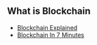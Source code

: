 ## What is Blockchain
+ [Blockchain Explained](https://www.investopedia.com/terms/b/blockchain.asp)
+ [Blockchain In 7 Minutes](https://www.youtube.com/watch?v=yubzJw0uiE4)
